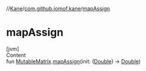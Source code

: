 //[Kane](../index.md)/[com.github.jomof.kane](index.md)/[mapAssign](map-assign.md)



# mapAssign  
[jvm]  
Content  
fun [MutableMatrix](-mutable-matrix/index.md).[mapAssign](map-assign.md)(init: ([Double](https://kotlinlang.org/api/latest/jvm/stdlib/kotlin/-double/index.html)) -> [Double](https://kotlinlang.org/api/latest/jvm/stdlib/kotlin/-double/index.html))  



